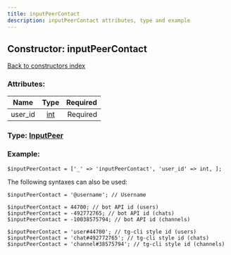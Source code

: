 ```yaml
---
title: inputPeerContact
description: inputPeerContact attributes, type and example
---
```

## Constructor: inputPeerContact  
[Back to constructors index](index.md)



### Attributes:

| Name     |    Type       | Required |
|----------|:-------------:|---------:|
|user\_id|[int](../types/int.md) | Required|



### Type: [InputPeer](../types/InputPeer.md)


### Example:

```
$inputPeerContact = ['_' => 'inputPeerContact', 'user_id' => int, ];
```  

The following syntaxes can also be used:

```
$inputPeerContact = '@username'; // Username

$inputPeerContact = 44700; // bot API id (users)
$inputPeerContact = -492772765; // bot API id (chats)
$inputPeerContact = -10038575794; // bot API id (channels)

$inputPeerContact = 'user#44700'; // tg-cli style id (users)
$inputPeerContact = 'chat#492772765'; // tg-cli style id (chats)
$inputPeerContact = 'channel#38575794'; // tg-cli style id (channels)
```